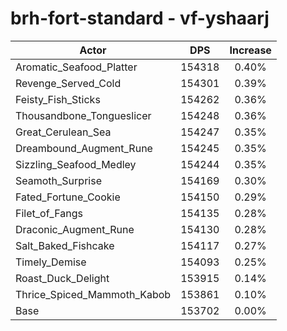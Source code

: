 # brh-fort-standard - vf-yshaarj
| Actor | DPS | Increase |
|---|:---:|:---:|
|Aromatic_Seafood_Platter|154318|0.40%|
|Revenge_Served_Cold|154301|0.39%|
|Feisty_Fish_Sticks|154262|0.36%|
|Thousandbone_Tongueslicer|154248|0.36%|
|Great_Cerulean_Sea|154247|0.35%|
|Dreambound_Augment_Rune|154245|0.35%|
|Sizzling_Seafood_Medley|154244|0.35%|
|Seamoth_Surprise|154169|0.30%|
|Fated_Fortune_Cookie|154150|0.29%|
|Filet_of_Fangs|154135|0.28%|
|Draconic_Augment_Rune|154130|0.28%|
|Salt_Baked_Fishcake|154117|0.27%|
|Timely_Demise|154093|0.25%|
|Roast_Duck_Delight|153915|0.14%|
|Thrice_Spiced_Mammoth_Kabob|153861|0.10%|
|Base|153702|0.00%|
